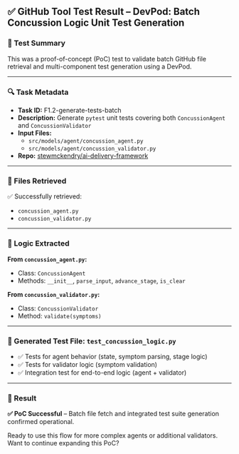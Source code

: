## ✅ GitHub Tool Test Result – DevPod: Batch Concussion Logic Unit Test Generation

### 🧪 Test Summary
This was a proof-of-concept (PoC) test to validate batch GitHub file retrieval and multi-component test generation using a DevPod.

---

### 🔍 Task Metadata
- **Task ID:** F1.2-generate-tests-batch
- **Description:** Generate `pytest` unit tests covering both `ConcussionAgent` and `ConcussionValidator`
- **Input Files:**
  - `src/models/agent/concussion_agent.py`
  - `src/models/agent/concussion_validator.py`
- **Repo:** [stewmckendry/ai-delivery-framework](https://github.com/stewmckendry/ai-delivery-framework)

---

### 📂 Files Retrieved
✅ Successfully retrieved:
- `concussion_agent.py`
- `concussion_validator.py`

---

### 🧠 Logic Extracted
**From `concussion_agent.py`:**
- Class: `ConcussionAgent`
- Methods: `__init__`, `parse_input`, `advance_stage`, `is_clear`

**From `concussion_validator.py`:**
- Class: `ConcussionValidator`
- Method: `validate(symptoms)`

---

### 🧾 Generated Test File: `test_concussion_logic.py`
- ✅ Tests for agent behavior (state, symptom parsing, stage logic)
- ✅ Tests for validator logic (symptom validation)
- ✅ Integration test for end-to-end logic (agent + validator)

---

### 🏁 Result
**✅ PoC Successful** – Batch file fetch and integrated test suite generation confirmed operational.

Ready to use this flow for more complex agents or additional validators. Want to continue expanding this PoC?

